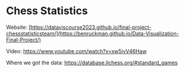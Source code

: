 # Chess Statistics
Website:
[https://dataviscourse2023.github.io/final-project-chessstatisticsteam/](https://benruckman.github.io/Data-Visualization-Final-Project/)

Video:
https://www.youtube.com/watch?v=xw5iyV46Haw

Where we got the data: 
https://database.lichess.org/#standard_games
